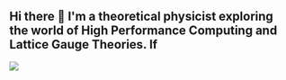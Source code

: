 ## Hi there 👋 I'm a theoretical physicist exploring the world of High Performance Computing and Lattice Gauge Theories. If 
![](https://api.visitorbadge.io/api/VisitorHit?user=estruyf&repo=github-visitors-badge&countColor=%237B1E7A)
<!--
**GennaroCalandriello/GennaroCalandriello** is a ✨ _special_ ✨ repository because its `README.md` (this file) appears on your GitHub profile.

Here are some ideas to get you started:

- 🔭 I’m currently working on ...
- 🌱 I’m currently learning ...
- 👯 I’m looking to collaborate on ...
- 🤔 I’m looking for help with ...
- 💬 Ask me about ...
- 📫 How to reach me: ...
- 😄 Pronouns: ...
- ⚡ Fun fact: ...
-->
